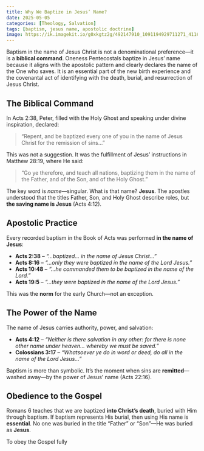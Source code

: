 ```yaml
---
title: Why We Baptize in Jesus’ Name?
date: 2025-05-05
categories: [Theology, Salvation]
tags: [baptism, jesus name, apostolic doctrine]
image: https://ik.imagekit.io/g0xkgtz2g/492147910_1091194929711271_4116181856548017464_n.jpg?updatedAt=1746661696951
---
```


Baptism in the name of Jesus Christ is not a denominational preference—it is a **biblical command**. Oneness Pentecostals baptize in Jesus’ name because it aligns with the apostolic pattern and clearly declares the name of the One who saves. It is an essential part of the new birth experience and the covenantal act of identifying with the death, burial, and resurrection of Jesus Christ.

## The Biblical Command

In Acts 2:38, Peter, filled with the Holy Ghost and speaking under divine inspiration, declared:

> “Repent, and be baptized every one of you in the name of Jesus Christ for the remission of sins…”

This was not a suggestion. It was the fulfillment of Jesus’ instructions in Matthew 28:19, where He said:

> “Go ye therefore, and teach all nations, baptizing them in the name of the Father, and of the Son, and of the Holy Ghost.”

The key word is _name_—singular. What is that name? **Jesus**. The apostles understood that the titles Father, Son, and Holy Ghost describe roles, but **the saving name is Jesus** (Acts 4:12).

## Apostolic Practice

Every recorded baptism in the Book of Acts was performed **in the name of Jesus**:

- **Acts 2:38** – _“...baptized… in the name of Jesus Christ…”_
- **Acts 8:16** – _“...only they were baptized in the name of the Lord Jesus.”_
- **Acts 10:48** – _“...he commanded them to be baptized in the name of the Lord.”_
- **Acts 19:5** – _“...they were baptized in the name of the Lord Jesus.”_

This was the **norm** for the early Church—not an exception.

## The Power of the Name

The name of Jesus carries authority, power, and salvation:

- **Acts 4:12** – _“Neither is there salvation in any other: for there is none other name under heaven… whereby we must be saved.”_
- **Colossians 3:17** – _“Whatsoever ye do in word or deed, do all in the name of the Lord Jesus…”_

Baptism is more than symbolic. It’s the moment when sins are **remitted**—washed away—by the power of Jesus’ name (Acts 22:16).

## Obedience to the Gospel

Romans 6 teaches that we are baptized **into Christ’s death**, buried with Him through baptism. If baptism represents His burial, then using His name is **essential**. No one was buried in the title “Father” or “Son”—He was buried as **Jesus**.

To obey the Gospel fully
